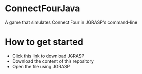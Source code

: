 # ConnectFourJava
A game that simulates Connect Four in JGRASP's command-line

# How to get started
- Click this [link](https://spider.eng.auburn.edu/user-cgi/grasp/grasp.pl?;dl=download_jgrasp.html) to download JGRASP
- Download the content of this repository
- Open the file using JGRASP

